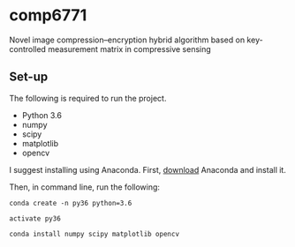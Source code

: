 # comp6771
Novel image compression–encryption hybrid algorithm based on key-controlled measurement matrix in compressive sensing


## Set-up

The following is required to run the project.

- Python 3.6
- numpy
- scipy
- matplotlib
- opencv

I suggest installing using Anaconda. First, [download](https://conda.io/miniconda.html) Anaconda and install it.

Then, in command line, run the following:

`conda create -n py36 python=3.6`

`activate py36`

`conda install numpy scipy matplotlib opencv`
